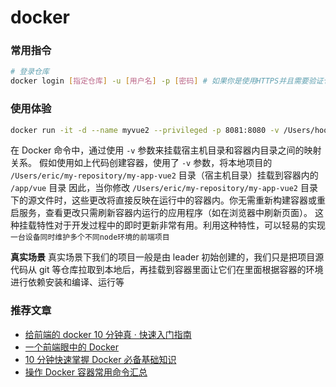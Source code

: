 # docker

### 常用指令

```sh
# 登录仓库
docker login [指定仓库] -u [用户名] -p [密码] # 如果你是使用HTTPS并且需要验证仓库的SSL证书，你可能需要指定证书路径，使用--cert-dir选项。
```

### 使用体验

```sh
docker run -it -d --name myvue2 --privileged -p 8081:8080 -v /Users/hooshine/Desktop/study/learn-docker/my-app-vue2:/app/vue node:10.16.2 /bin/bash -c "cd /app/vue && node -v && npm install && npm run serve"
```

在 Docker 命令中，通过使用 `-v` 参数来挂载宿主机目录和容器内目录之间的映射关系。
假如使用如上代码创建容器，使用了 `-v` 参数，将本地项目的 `/Users/eric/my-repository/my-app-vue2` 目录（宿主机目录）挂载到容器内的 `/app/vue` 目录
因此，当你修改 `/Users/eric/my-repository/my-app-vue2` 目录下的源文件时，这些更改将直接反映在运行中的容器内。你无需重新构建容器或重启服务，查看更改只需刷新容器内运行的应用程序（如在浏览器中刷新页面）。
这种挂载特性对于开发过程中的即时更新非常有用。利用这种特性，可以轻易的实现 `一台设备同时维护多个不同node环境的前端项目`

**真实场景**
真实场景下我们的项目一般是由 leader 初始创建的，我们只是把项目源代码从 git 等仓库拉取到本地后，再挂载到容器里面让它们在里面根据容器的环境进行依赖安装和编译、运行等

### 推荐文章

- [给前端的 docker 10 分钟真 · 快速入门指南](https://juejin.cn/post/7050304120082661407#heading-0)
- [一个前端眼中的 Docker](https://juejin.cn/post/7157662419681017870#heading-0)
- [10 分钟快速掌握 Docker 必备基础知识](https://juejin.cn/post/6844903918372143112#heading-0)
- [操作 Docker 容器常用命令汇总](https://juejin.cn/post/7333535323932147763?searchId=2024040118010409320C57F0E2242C7E45)
